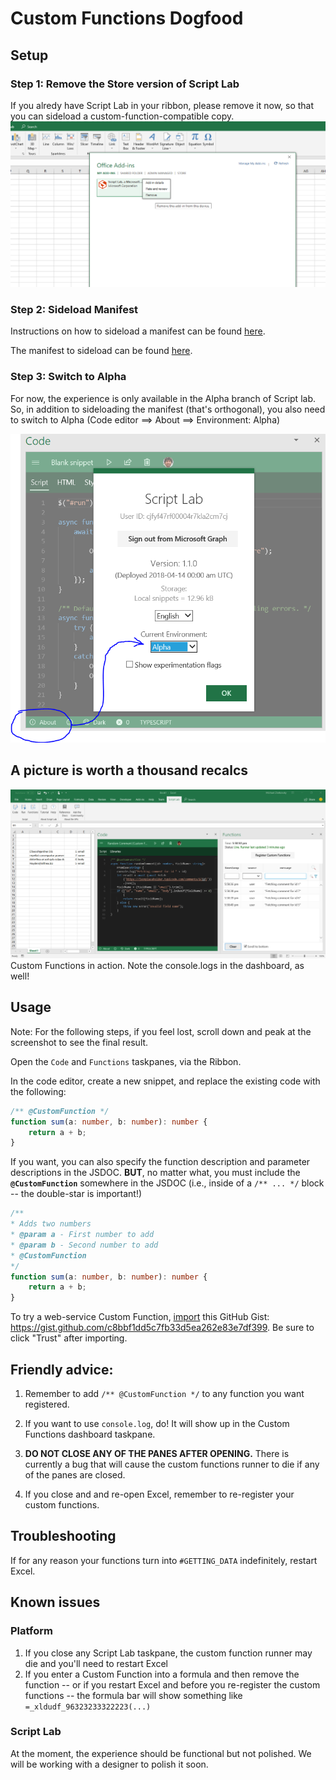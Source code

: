 # Custom Functions Dogfood

## Setup

### Step 1: Remove the Store version of Script Lab
If you alredy have Script Lab in your ribbon, please remove it now, so that you can sideload a custom-function-compatible copy.
![Remove Script Lab](./.github/images/remove-add-in.png)

### Step 2: Sideload Manifest
Instructions on how to sideload a manifest can be found [here](https://docs.microsoft.com/en-us/office/dev/add-ins/testing/create-a-network-shared-folder-catalog-for-task-pane-and-content-add-ins).

The manifest to sideload can be found [here](https://raw.githubusercontent.com/OfficeDev/script-lab/master/manifests/script-lab-prod.xml).

### Step 3: Switch to Alpha
For now, the experience is only available in the Alpha branch of Script lab.  So, in addition to sideloading the manifest (that's orthogonal), you also need to switch to Alpha (Code editor ==> About ==> Environment: Alpha)

![Switch to Alpha](./.github/images/switch-to-alpha.png)


## A picture is worth a thousand recalcs

![Custom Functions in action. Note the console.logs in the dashboard, as well!](./.github/images/custom-functions-dogfood.png)
Custom Functions in action. Note the console.logs in the dashboard, as well!


## Usage

Note: For the following steps, if you feel lost, scroll down and peak at the screenshot to see the final result.

Open the `Code` and `Functions` taskpanes, via the Ribbon.

In the code editor, create a new snippet, and replace the existing code with the following:

```typescript
/** @CustomFunction */
function sum(a: number, b: number): number {
    return a + b;
}
```

If you want, you can also specify the function description and parameter descriptions in the JSDOC.  **BUT**, no matter what, you must include the **`@CustomFunction`** somewhere in the JSDOC (i.e., inside of a `/** ... */` block -- the double-star is important!)

```typescript
/**
* Adds two numbers
* @param a - First number to add
* @param b - Second number to add
* @CustomFunction
*/
function sum(a: number, b: number): number {
    return a + b;
}
```

To try a web-service Custom Function, [import](http://aka.ms/scriptlab/import) this GitHub Gist: <https://gist.github.com/c8bbf1dd5c7fb33d5ea262e83e7df399>. Be sure to click "Trust" after importing.


## Friendly advice:

1. Remember to add `/** @CustomFunction */` to any function you want registered.

1. If you want to use `console.log`, do!  It will show up in the Custom Functions dashboard taskpane.

1. **DO NOT CLOSE ANY OF THE PANES AFTER OPENING.**
There is currently a bug that will cause the custom functions runner to die if any of the panes are closed.

1. If you close and and re-open Excel, remember to re-register your custom functions.


## Troubleshooting
If for any reason your functions turn into `#GETTING_DATA` indefinitely, restart Excel.

## Known issues

### Platform

1. If you close any Script Lab taskpane, the custom function runner may die and you'll need to restart Excel
2. If you enter a Custom Function into a formula and then remove the function -- or if you restart Excel and before you re-register the custom functions -- the formula bar will show something like `=_xldudf_96323233322223(...)`

### Script Lab
At the moment, the experience should be functional but not polished.  We will be working with a designer to polish it soon.



